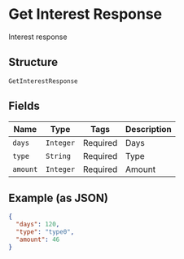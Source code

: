 
# Get Interest Response

Interest response

## Structure

`GetInterestResponse`

## Fields

| Name | Type | Tags | Description |
|  --- | --- | --- | --- |
| `days` | `Integer` | Required | Days |
| `type` | `String` | Required | Type |
| `amount` | `Integer` | Required | Amount |

## Example (as JSON)

```json
{
  "days": 120,
  "type": "type0",
  "amount": 46
}
```

